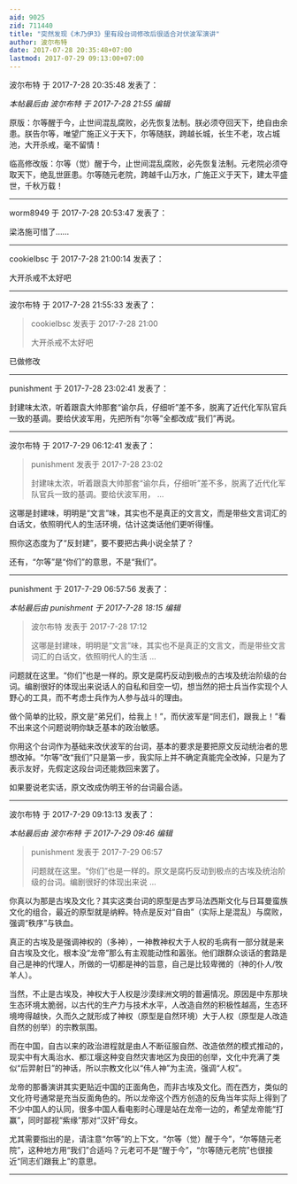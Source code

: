 ```yaml
---
aid: 9025
zid: 711440
title: "突然发现《木乃伊3》里有段台词修改后很适合对伏波军演讲"
author: 波尔布特
date: 2017-07-28 20:35:48+07:00
lastmod: 2017-07-29 09:13:00+07:00
---
```


波尔布特 于 2017-7-28 20:35:48 发表了：

_本帖最后由 波尔布特 于 2017-7-28 21:55 编辑_

原版：尔等醒于今，止世间混乱腐败，必先恢复法制。朕必须夺回天下，绝自由余患。朕告尔等，唯望广施正义于天下，尔等随朕，跨越长城，长生不老，攻占城池，大开杀戒，毫不留情！

临高修改版：尔等（觉）醒于今，止世间混乱腐败，必先恢复法制。元老院必须夺取天下，绝乱世匪患。尔等随元老院，跨越千山万水，广施正义于天下，建太平盛世，千秋万载！

---

worm8949 于 2017-7-28 20:53:47 发表了：

梁洛施可惜了……

---

cookielbsc 于 2017-7-28 21:00:14 发表了：

大开杀戒不太好吧

---

波尔布特 于 2017-7-28 21:55:33 发表了：

> cookielbsc 发表于 2017-7-28 21:00
>
> 大开杀戒不太好吧

已做修改

---

punishment 于 2017-7-28 23:02:41 发表了：

封建味太浓，听着跟袁大帅那套“谕尔兵，仔细听”差不多，脱离了近代化军队官兵一致的基调。要给伏波军用，先把所有“尔等”全都改成“我们”再说。

---

波尔布特 于 2017-7-29 06:12:41 发表了：

> punishment 发表于 2017-7-28 23:02
>
> 封建味太浓，听着跟袁大帅那套“谕尔兵，仔细听”差不多，脱离了近代化军队官兵一致的基调。要给伏波军用， ...

这哪是封建味，明明是“文言”味，其实也不是真正的文言文，而是带些文言词汇的白话文，依照明代人的生活环境，估计这类话他们更听得懂。

照你这态度为了“反封建”，要不要把古典小说全禁了？

还有，“尔等”是“你们”的意思，不是“我们”。

---

punishment 于 2017-7-29 06:57:56 发表了：

_本帖最后由 punishment 于 2017-7-28 18:15 编辑_

> 波尔布特 发表于 2017-7-28 17:12
>
> 这哪是封建味，明明是“文言”味，其实也不是真正的文言文，而是带些文言词汇的白话文，依照明代人的生活 ...

问题就在这里。“你们”也是一样的。原文是腐朽反动到极点的古埃及统治阶级的台词。编剧很好的体现出来说话人的自私和目空一切，想当然的把士兵当作实现个人野心的工具，而不考虑士兵作为人参与战斗的理由。

做个简单的比较，原文是“弟兄们，给我上！”，而伏波军是“同志们，跟我上！”看不出来这个问题说明你缺乏基本的政治敏感。

你用这个台词作为基础来改伏波军的台词，基本的要求是要把原文反动统治者的思想改掉。“尔等”改“我们”只是第一步，我实际上并不确定真能完全改掉，只是为了表示友好，先假定这段台词还能救回来罢了。

如果要说老实话，原文改成伪明王爷的台词最合适。

---

波尔布特 于 2017-7-29 09:13:13 发表了：

_本帖最后由 波尔布特 于 2017-7-29 09:46 编辑_

> punishment 发表于 2017-7-29 06:57
>
> 问题就在这里。“你们”也是一样的。原文是腐朽反动到极点的古埃及统治阶级的台词。编剧很好的体现出来说 ...

你真以为那是古埃及文化？其实这类台词的原型是古罗马法西斯文化与日耳曼蛮族文化的组合，最近的原型就是纳粹。特点是反对“自由”（实际上是混乱）与腐败，强调“秩序”与铁血。

真正的古埃及是强调神权的（多神），一神教神权大于人权的毛病有一部分就是来自古埃及文化，根本没“龙帝”那么有主观能动性和嚣张。他们跟群众谈话的套路是自己是神的代理人，所做的一切都是神的旨意，自己是比较卑微的（神的仆人/牧羊人）。

当然，不止是古埃及，神权大于人权是沙漠绿洲文明的普遍情况。原因是中东那块生态环境太脆弱，以古代的生产力与技术水平，人改造自然的积极性越高，生态环境垮得越快，久而久之就形成了神权（原型是自然环境）大于人权（原型是人改造自然的创举）的宗教氛围。

而在中国，自古以来的政治进程就是由人不断征服自然、改造依然的模式推动的，现实中有大禹治水、都江堰这种变自然灾害地区为良田的创举，文化中充满了类似“后羿射日”的神话，所以宗教文化以“伟人神”为主流，强调“人权”。

龙帝的那番演讲其实更贴近中国的正面角色，而非古埃及文化。而在西方，类似的文化符号通常是充当反面角色的。所以龙帝这个西方创造的反角当年实际上得到了不少中国人的认同，很多中国人看电影时心理是站在龙帝一边的，希望龙帝能“打赢”，同时鄙视“紫缘”那对“汉奸”母女。

尤其需要指出的是，请注意“尔等”的上下文，“尔等（觉）醒于今”，“尔等随元老院”，这种地方用“我们”合适吗？元老可不是“醒于今”，“尔等随元老院”也很接近“同志们跟我上”的意思。

---
